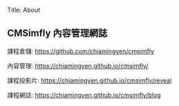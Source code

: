 Title: About

## CMSimfly 內容管理網誌

課程倉儲: <a href="https://github.com/40923134/cd2022">https://github.com/chiamingyen/cmsimfly</a>

內容管理: <a href="https://40923134.github.io/cd2022/content/index.html">https://chiamingyen.github.io/cmsimfly/</a>

課程投影片: <a href="https://40923134.github.io/cd2022/reveal/index.html">https://chiamingyen.github.io/cmsimfly/reveal</a>

課程網誌: <a href="https://40923134.github.io/cd2022/blog/index.html">https://chiamingyen.github.io/cmsimfly/blog</a>








